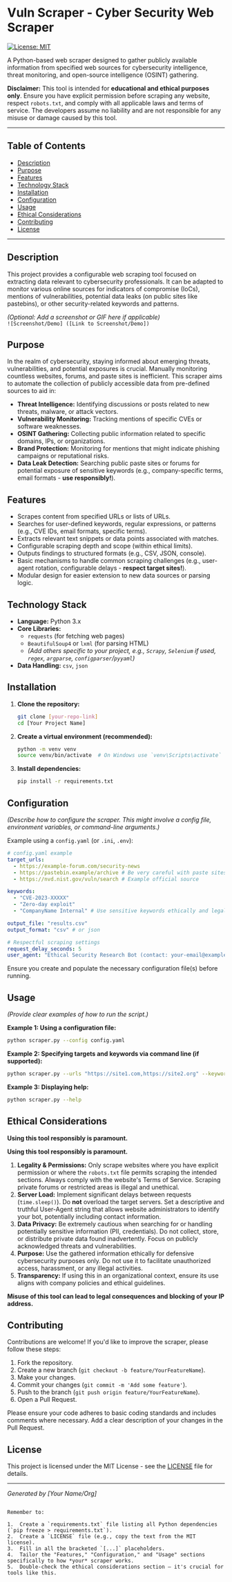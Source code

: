 # Vuln Scraper - Cyber Security Web Scraper                                                                                                                                                                                                                                                                                                                                                                                                                         
                                                                                                                                                                                                                                                                                                                                                                                                                                                                           
[![License: MIT](https://img.shields.io/badge/License-MIT-yellow.svg)](https://opensource.org/licenses/MIT) <!-- Optional: Add badges for build status, etc. -->                                                                                                                                                                                                                                                                                                           
                                                                                                                                                                                                                                                                                                                                                                                                                                                                           
A Python-based web scraper designed to gather publicly available information from specified web sources for cybersecurity intelligence, threat monitoring, and open-source intelligence (OSINT) gathering.                                                                                                                                                                                                                                                                 
                                                                                                                                                                                                                                                                                                                                                                                                                                                                           
**Disclaimer:** This tool is intended for **educational and ethical purposes only**. Ensure you have explicit permission before scraping any website, respect `robots.txt`, and comply with all applicable laws and terms of service. The developers assume no liability and are not responsible for any misuse or damage caused by this tool.                                                                                                                             
                                                                                                                                                                                                                                                                                                                                                                                                                                                                           
---                                                                                                                                                                                                                                                                                                                                                                                                                                                                        
                                                                                                                                                                                                                                                                                                                                                                                                                                                                           
## Table of Contents                                                                                                                                                                                                                                                                                                                                                                                                                                                       
                                                                                                                                                                                                                                                                                                                                                                                                                                                                           
-   [Description](#description)                                                                                                                                                                                                                                                                                                                                                                                                                                            
-   [Purpose](#purpose)                                                                                                                                                                                                                                                                                                                                                                                                                                                    
-   [Features](#features)                                                                                                                                                                                                                                                                                                                                                                                                                                                  
-   [Technology Stack](#technology-stack)                                                                                                                                                                                                                                                                                                                                                                                                                                  
-   [Installation](#installation)                                                                                                                                                                                                                                                                                                                                                                                                                                          
-   [Configuration](#configuration)                                                                                                                                                                                                                                                                                                                                                                                                                                        
-   [Usage](#usage)                                                                                                                                                                                                                                                                                                                                                                                                                                                        
-   [Ethical Considerations](#ethical-considerations)                                                                                                                                                                                                                                                                                                                                                                                                                      
-   [Contributing](#contributing)                                                                                                                                                                                                                                                                                                                                                                                                                                          
-   [License](#license)                                                                                                                                                                                                                                                                                                                                                                                                                                                    
                                                                                                                                                                                                                                                                                                                                                                                                                                                                           
---                                                                                                                                                                                                                                                                                                                                                                                                                                                                        

## Description                                                                                                    

This project provides a configurable web scraping tool focused on extracting data relevant to cybersecurity professionals. It can be adapted to monitor various online sources for indicators of compromise (IoCs), mentions of vulnerabilities, potential data leaks (on public sites like pastebins), or other security-related keywords and patterns.                                                                                                                   

*(Optional: Add a screenshot or GIF here if applicable)*                                                          
`![Screenshot/Demo] ([Link to Screenshot/Demo])`                                                                  

## Purpose                                                                                                        

In the realm of cybersecurity, staying informed about emerging threats, vulnerabilities, and potential exposures is crucial. Manually monitoring countless websites, forums, and paste sites is inefficient. This scraper aims to automate the collection of publicly accessible data from pre-defined sources to aid in:                                                                                                                                                  

-   **Threat Intelligence:** Identifying discussions or posts related to new threats, malware, or attack vectors.                                                                                                                    
-   **Vulnerability Monitoring:** Tracking mentions of specific CVEs or software weaknesses.                                                                                                                                         
-   **OSINT Gathering:** Collecting public information related to specific domains, IPs, or organizations.                                                                                                                           
-   **Brand Protection:** Monitoring for mentions that might indicate phishing campaigns or reputational risks.                                                                                                                      
-   **Data Leak Detection:** Searching public paste sites or forums for potential exposure of sensitive keywords (e.g., company-specific terms, email formats - **use responsibly!**).                                               

## Features                                                                                                       

-   Scrapes content from specified URLs or lists of URLs.                                                         
-   Searches for user-defined keywords, regular expressions, or patterns (e.g., CVE IDs, email formats, specific terms).                                                                                                             
-   Extracts relevant text snippets or data points associated with matches.                                                                                                                                                          
-   Configurable scraping depth and scope (within ethical limits).                                                
-   Outputs findings to structured formats (e.g., CSV, JSON, console).                                                                                                                                                               
-   Basic mechanisms to handle common scraping challenges (e.g., user-agent rotation, configurable delays - **respect target sites!**).                                                                                              
-   Modular design for easier extension to new data sources or parsing logic.                                                                                                                                                        

## Technology Stack                                                                                               

-   **Language:** Python 3.x                                                                                      
-   **Core Libraries:**                                                                                           
    -   `requests` (for fetching web pages)                                                                       
    -   `BeautifulSoup4` or `lxml` (for parsing HTML)                                                             
    -   *(Add others specific to your project, e.g., `Scrapy`, `Selenium` if used, `regex`, `argparse`, `configparser`/`pyyaml`)*                                                                                                    
-   **Data Handling:** `csv`, `json`                                                                              

## Installation                                                                                                   

1.  **Clone the repository:**                                                                                     
    ```bash                                                                                                       
    git clone [your-repo-link]                                                                                    
    cd [Your Project Name]                                                                                        
    ```                                                                                                           

2.  **Create a virtual environment (recommended):**                                                               
    ```bash                                                                                                       
    python -m venv venv                                                                                           
    source venv/bin/activate  # On Windows use `venv\Scripts\activate`                                                                                                                                                               
    ```                                                                                                           

3.  **Install dependencies:**                                                                                     
    ```bash                                                                                                       
    pip install -r requirements.txt                                                                               
    ```                                                                                                           

## Configuration                                                                                                  

*(Describe how to configure the scraper. This might involve a config file, environment variables, or command-line arguments.)*                                                                                                       

Example using a `config.yaml` (or `.ini`, `.env`):                                                                

```yaml                                                                                                           
# config.yaml example                                                                                             
target_urls:                                                                                                      
  - https://example-forum.com/security-news                                                                       
  - https://pastebin.example/archive # Be very careful with paste sites                                                                                                                                                              
  - https://nvd.nist.gov/vuln/search # Example official source                                                    

keywords:                                                                                                         
  - "CVE-2023-XXXXX"                                                                                              
  - "Zero-day exploit"                                                                                            
  - "CompanyName Internal" # Use sensitive keywords ethically and legally!                                                                                                                                                           

output_file: "results.csv"                                                                                        
output_format: "csv" # or json                                                                                    

# Respectful scraping settings                                                                                    
request_delay_seconds: 5                                                                                          
user_agent: "Ethical Security Research Bot (contact: your-email@example.com)" # Be transparent                                                                                                                                       
```                                                                                                               

Ensure you create and populate the necessary configuration file(s) before running.                                                                                                                                                   

## Usage                                                                                                          

*(Provide clear examples of how to run the script.)*                                                              

**Example 1: Using a configuration file:**                                                                        

```bash                                                                                                           
python scraper.py --config config.yaml                                                                            
```                                                                                                               

**Example 2: Specifying targets and keywords via command line (if supported):**                                                                                                                                                      

```bash                                                                                                           
python scraper.py --urls "https://site1.com,https://site2.org" --keywords "keyword1,keyword2" --output results.json                                                                                                                  
```                                                                                                               

**Example 3: Displaying help:**                                                                                   

```bash                                                                                                           
python scraper.py --help                                                                                          
```                                                                                                               

## Ethical Considerations                                                                                         

**Using this tool responsibly is paramount.**                                                                     

**Using this tool responsibly is paramount.**                                                                     

1.  **Legality & Permissions:** Only scrape websites where you have explicit permission or where the `robots.txt` file permits scraping the intended sections. Always comply with the website's Terms of Service. Scraping private forums or restricted areas is illegal and unethical.                                                                                                                                                                                    
2.  **Server Load:** Implement significant delays between requests (`time.sleep()`). Do **not** overload the target servers. Set a descriptive and truthful User-Agent string that allows website administrators to identify your bot, potentially including contact information.                                                                                                                                                                                          
3.  **Data Privacy:** Be extremely cautious when searching for or handling potentially sensitive information (PII, credentials). Do not collect, store, or distribute private data found inadvertently. Focus on publicly acknowledged threats and vulnerabilities.                                                                                                                                                                                                        
4.  **Purpose:** Use the gathered information ethically for defensive cybersecurity purposes only. Do not use it to facilitate unauthorized access, harassment, or any illegal activities.
5.  **Transparency:** If using this in an organizational context, ensure its use aligns with company policies and ethical guidelines.                                                                                                

**Misuse of this tool can lead to legal consequences and blocking of your IP address.**                                                                                                                                              

## Contributing                                                                                                   

Contributions are welcome! If you'd like to improve the scraper, please follow these steps:                                                                                                                                          

1.  Fork the repository.                                                                                          
2.  Create a new branch (`git checkout -b feature/YourFeatureName`).                                              
3.  Make your changes.                                                                                            
4.  Commit your changes (`git commit -m 'Add some feature'`).                                                     
5.  Push to the branch (`git push origin feature/YourFeatureName`).                                               
6.  Open a Pull Request.                                                                                          

Please ensure your code adheres to basic coding standards and includes comments where necessary. Add a clear description of your changes in the Pull Request.                                                                        

## License                                                                                                        

This project is licensed under the MIT License - see the [LICENSE](LICENSE) file for details.                                                                                                                                        

---                                                                                                               

*Generated by [Your Name/Org]*                                                                                    
```                                                                                                               

Remember to:                                                                                                      

1.  Create a `requirements.txt` file listing all Python dependencies (`pip freeze > requirements.txt`).                                                                                                                              
2.  Create a `LICENSE` file (e.g., copy the text from the MIT license).                                                                                                                                                              
3.  Fill in all the bracketed `[...]` placeholders.                                                               
4.  Tailor the "Features," "Configuration," and "Usage" sections specifically to how *your* scraper works.                                                                                                                           
5.  Double-check the ethical considerations section – it's crucial for tools like this. 
